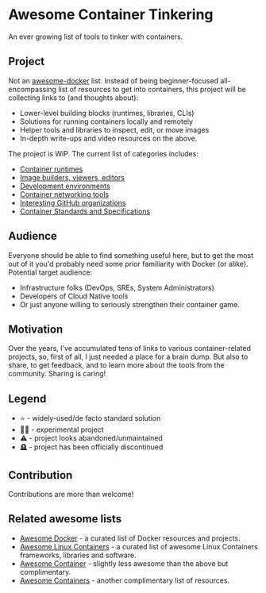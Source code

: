 # Awesome Container Tinkering

An ever growing list of tools to tinker with containers.

## Project

Not an [awesome-docker](https://github.com/veggiemonk/awesome-docker) list. Instead of being beginner-focused all-encompassing list of resources to get into containers, this project will be collecting links to (and thoughts about):

- Lower-level building blocks (runtimes, libraries, CLIs)
- Solutions for running containers locally and remotely
- Helper tools and libraries to inspect, edit, or move images
- In-depth write-ups and video resources on the above.

The project is WIP. The current list of categories includes:

- [Container runtimes](./RUNTIMES.md)
- [Image builders, viewers, editors](./IMAGES.md)
- [Development environments](./ENVIRONMENTS.md)
- [Container networking tools](./NETWORKING.md)
- [Interesting GitHub organizations](./ORGANIZATIONS.md)
- [Container Standards and Specifications](./SPECIFICATIONS.md)

## Audience

Everyone should be able to find something useful here, but to get the most out of it you'd probably need some prior familiarity with Docker (or alike). Potential target audience:

- Infrastructure folks (DevOps, SREs, System Administrators)
- Developers of Cloud Native tools
- Or just anyone willing to seriously strengthen their container game.

## Motivation

Over the years, I've accumulated tens of links to various container-related projects, so, first of all, I just needed a place for a brain dump. But also to share, to get feedback, and to learn more about the tools from the community. Sharing is caring!

## Legend

- ⭐ - widely-used/de facto standard solution
- 👨‍🔬 - experimental project
- ⚠️ - project looks abandoned/unmaintained
- 🪦 - project has been officially discontinued

## Contribution

Contributions are more than welcome!

## Related awesome lists

- <a href="https://github.com/veggiemonk/awesome-docker">Awesome Docker</a> - a curated list of Docker resources and projects.
- <a href="https://github.com/Friz-zy/awesome-linux-containers">Awesome Linux Containers</a> - a curated list of awesome Linux Containers frameworks, libraries and software.
- <a href="https://github.com/tcnksm/awesome-container">Awesome Container</a> - slightly less awesome than the above but complimentary.
- <a href="https://github.com/pditommaso/awesome-containers">Awesome Containers</a> - another complimentary list of resources.
